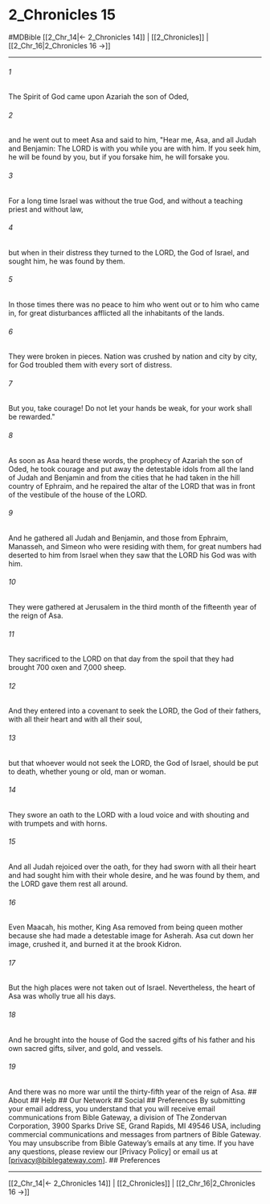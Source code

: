 # 2_Chronicles 15
#MDBible
[[2_Chr_14|← 2_Chronicles 14]] | [[2_Chronicles]] | [[2_Chr_16|2_Chronicles 16 →]]

***






###### 1 


The Spirit of God came upon Azariah the son of Oded, 





###### 2 


and he went out to meet Asa and said to him, "Hear me, Asa, and all Judah and Benjamin: The LORD is with you while you are with him. If you seek him, he will be found by you, but if you forsake him, he will forsake you. 





###### 3 


For a long time Israel was without the true God, and without a teaching priest and without law, 





###### 4 


but when in their distress they turned to the LORD, the God of Israel, and sought him, he was found by them. 





###### 5 


In those times there was no peace to him who went out or to him who came in, for great disturbances afflicted all the inhabitants of the lands. 





###### 6 


They were broken in pieces. Nation was crushed by nation and city by city, for God troubled them with every sort of distress. 





###### 7 


But you, take courage! Do not let your hands be weak, for your work shall be rewarded." 





###### 8 


As soon as Asa heard these words, the prophecy of Azariah the son of Oded, he took courage and put away the detestable idols from all the land of Judah and Benjamin and from the cities that he had taken in the hill country of Ephraim, and he repaired the altar of the LORD that was in front of the vestibule of the house of the LORD. 





###### 9 


And he gathered all Judah and Benjamin, and those from Ephraim, Manasseh, and Simeon who were residing with them, for great numbers had deserted to him from Israel when they saw that the LORD his God was with him. 





###### 10 


They were gathered at Jerusalem in the third month of the fifteenth year of the reign of Asa. 





###### 11 


They sacrificed to the LORD on that day from the spoil that they had brought 700 oxen and 7,000 sheep. 





###### 12 


And they entered into a covenant to seek the LORD, the God of their fathers, with all their heart and with all their soul, 





###### 13 


but that whoever would not seek the LORD, the God of Israel, should be put to death, whether young or old, man or woman. 





###### 14 


They swore an oath to the LORD with a loud voice and with shouting and with trumpets and with horns. 





###### 15 


And all Judah rejoiced over the oath, for they had sworn with all their heart and had sought him with their whole desire, and he was found by them, and the LORD gave them rest all around. 





###### 16 


Even Maacah, his mother, King Asa removed from being queen mother because she had made a detestable image for Asherah. Asa cut down her image, crushed it, and burned it at the brook Kidron. 





###### 17 


But the high places were not taken out of Israel. Nevertheless, the heart of Asa was wholly true all his days. 





###### 18 


And he brought into the house of God the sacred gifts of his father and his own sacred gifts, silver, and gold, and vessels. 





###### 19 


And there was no more war until the thirty-fifth year of the reign of Asa. ## About ## Help ## Our Network ## Social ## Preferences By submitting your email address, you understand that you will receive email communications from Bible Gateway, a division of The Zondervan Corporation, 3900 Sparks Drive SE, Grand Rapids, MI 49546 USA, including commercial communications and messages from partners of Bible Gateway. You may unsubscribe from Bible Gateway&rsquo;s emails at any time. If you have any questions, please review our [Privacy Policy] or email us at [privacy@biblegateway.com]. ## Preferences

***

[[2_Chr_14|← 2_Chronicles 14]] | [[2_Chronicles]] | [[2_Chr_16|2_Chronicles 16 →]]
